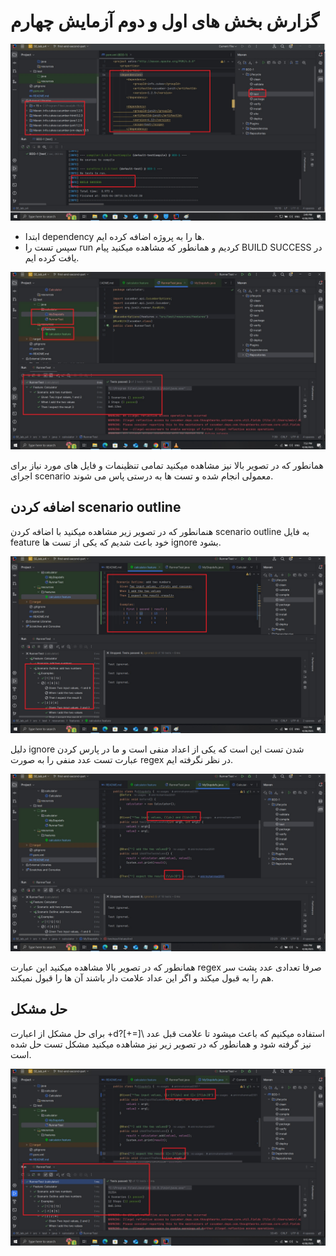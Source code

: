 # گزارش بخش های اول و دوم آزمایش چهارم

![](img/pic1.jpg)
* ابتدا dependency ها را به پروژه اضافه کرده ایم.
* سپس تست را run کردیم و همانطور که مشاهده میکنید پیام BUILD SUCCESS در یافت کرده ایم.

![](img/pic2.jpg)

همانطور که در تصویر بالا نیز مشاهده میکنید تمامی تنظینمات و فایل های مورد نیاز برای اجرای scenario معمولی انجام شده و تست ها به درستی پاس می شوند.

## اضافه کردن scenario outline

هنمانطور که در تصویر زیر مشاهده میکنید با اضافه کردن scenario outline به فایل feature خود باعث شدیم که یکی از تست ها ignore بشود.

![](img/pic3.jpg)

دلیل ignore شدن تست این است که یکی از اعداد منفی است و ما در پارس کردن عبارت تست عدد منفی را به صورت regex در نظر نگرفته ایم.

![](img/pic4.jpg)

همانطور که در تصویر بالا مشاهده میکنید این عبارت regex صرفا تعدادی عدد پشت سر هم را به قبول میکند و اگر این عداد علامت دار باشند آن ها را قبول نمیکند.

## حل مشکل

برای حل مشکل از اعبارت +d?[\+=]\ استفاده میکنیم که باعث میشود تا علامت قبل عدد نیز گرفته شود و  همانطور که در تصویر زیر نیز مشاهده میکنید مشکل تست حل شده است.

![](img/pic5.jpg)